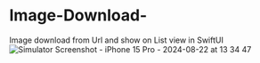 # Image-Download-
Image download from Url and show on List view in SwiftUI
![Simulator Screenshot - iPhone 15 Pro - 2024-08-22 at 13 34 47](https://github.com/user-attachments/assets/33145df9-7a0a-4776-9ed2-35c09c35cc31)
